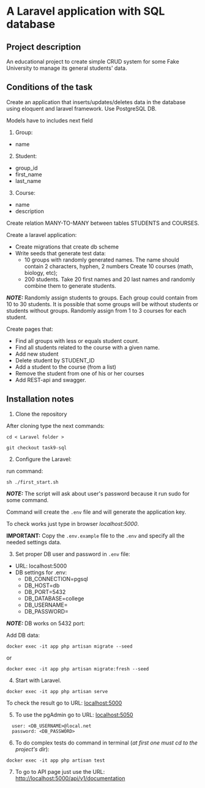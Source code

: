 # A Laravel application with SQL database

## Project description

An educational project to create simple CRUD system
for some Fake University to manage its general students' data.

## Conditions of the task

Create an application that inserts/updates/deletes data in the database using eloquent and laravel framework. Use PostgreSQL DB.

Models have to includes next field

1. Group:
  * name
2. Student:
  * group_id
  * first_name
  * last_name
3. Course:
  * name
  * description

Create relation MANY-TO-MANY between tables STUDENTS and COURSES.

Create a laravel application:

* Create migrations that create db scheme
* Write seeds that generate test data:
  * 10 groups with randomly generated names. The name should contain 2 characters, hyphen, 2 numbers
Create 10 courses (math, biology, etc);
  * 200 students. Take 20 first names and 20 last names and randomly combine them to generate students.

***NOTE:*** Randomly assign students to groups. Each group could contain 
from 10 to 30 students. It is possible that some groups will be without 
students or students without groups. Randomly assign from 1 to 3 courses 
for each student.

Create pages that:

* Find all groups with less or equals student count.
* Find all students related to the course with a given name.
* Add new student
* Delete student by STUDENT_ID
* Add a student to the course (from a list)
* Remove the student from one of his or her courses
* Add REST-api and swagger.

## Installation notes

1. Clone the repository

After cloning type the next commands:

  ```cd < Laravel folder >```

  ```git checkout task9-sql```

2. Configure the Laravel:

  run command:

```sh ./first_start.sh```

***NOTE:*** The script will ask about user's password because it run sudo for some command.

Command will create the ```.env``` file and will generate the application key.

To check works just type in browser *localhost:5000*.

**IMPORTANT:** Copy the ```.env.example``` file to the ```.env``` and specify all the needed settings data.

3. Set proper DB user and password in ```.env``` file:

- URL: localhost:5000 
- DB settings for .env:
    * DB_CONNECTION=pgsql
    * DB_HOST=db
    * DB_PORT=5432
    * DB_DATABASE=college
    * DB_USERNAME=<username>
    * DB_PASSWORD=<password>

***NOTE:*** DB works on 5432 port:

Add DB data:

```docker exec -it app php artisan migrate --seed```

or

```docker exec -it app php artisan migrate:fresh --seed```

4. Start with Laravel.

```docker exec -it app php artisan serve```

To check the result go to URL: [localhost:5000](http://localhost:5000)

5. To use the pgAdmin go to URL: [localhost:5050](http://localhost:5000)

```
  user: <DB_USERNAME>@local.net
  password: <DB_PASSWORD>
```

6. To do complex tests do command in terminal (*at first one must cd to the project's dir*):

```docker exec -it app php artisan test```

7. To go to API page just use the URL: [http://localhost:5000/api/v1/documentation](http://localhost:5000/api/v1/documentation)
